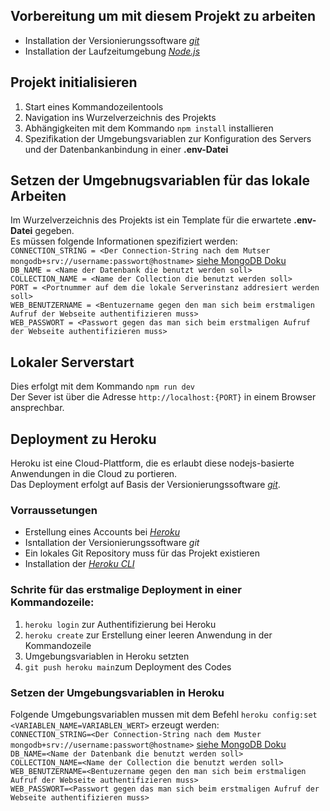 ## Vorbereitung um mit diesem Projekt zu arbeiten
- Installation der Versionierungssoftware [_git_](https://git-scm.com/)
- Installation der Laufzeitumgebung [_Node.js_](https://nodejs.org/de/)

## Projekt initialisieren  
1. Start eines Kommandozeilentools
2. Navigation ins Wurzelverzeichnis des Projekts
3. Abhängigkeiten mit dem Kommando `npm install` installieren
4. Spezifikation der Umgebungsvariablen zur Konfiguration des Servers und der Datenbankanbindung in einer **.env-Datei**

## Setzen der Umgebnugsvariablen für das lokale Arbeiten
Im Wurzelverzeichnis des Projekts ist ein Template für die erwartete **.env-Datei** gegeben.  
Es müssen folgende Informationen spezifiziert werden:  
`CONNECTION_STRING = <Der Connection-String nach dem Mutser mongodb+srv://username:passwort@hostname>` [siehe MongoDB Doku](https://docs.mongodb.com/drivers/node/current/fundamentals/connection/)  
`DB_NAME = <Name der Datenbank die benutzt werden soll>`  
`COLLECTION_NAME = <Name der Collection die benutzt werden soll>`  
`PORT = <Portnummer auf dem die lokale Serverinstanz addresiert werden soll>`  
`WEB_BENUTZERNAME = <Bentuzername gegen den man sich beim erstmaligen Aufruf der Webseite authentifizieren muss>`  
`WEB_PASSWORT = <Passwort gegen das man sich beim erstmaligen Aufruf der Webseite authentifizieren muss>`  
  
## Lokaler Serverstart  
Dies erfolgt mit dem Kommando `npm run dev`  
Der Sever ist über die Adresse `http://localhost:{PORT}` in einem Browser ansprechbar.

## Deployment zu Heroku  
Heroku ist eine Cloud-Plattform, die es erlaubt diese nodejs-basierte Anwendungen in die Cloud zu portieren.  
Das Deployment erfolgt auf Basis der Versionierungssoftware [_git_](https://devcenter.heroku.com/articles/git).

### Vorraussetungen
- Erstellung eines Accounts bei [_Heroku_](https://signup.heroku.com/)
- Isntallation der Versionierungssoftware _git_
- Ein lokales Git Repository muss für das Projekt existieren
- Installation der [_Heroku CLI_](https://devcenter.heroku.com/articles/getting-started-with-nodejs#set-up)

### Schrite für das erstmalige Deployment in einer Kommandozeile:
1. `heroku login` zur Authentifizierung bei Heroku
2. `heroku create` zur Erstellung einer leeren Anwendung in der Kommandozeile  
3.  Umgebungsvariablen in Heroku setzten 
4. `git push heroku main`zum Deployment des Codes

### Setzen der Umgebungsvariablen in Heroku
Folgende Umgebungsvariablen mussen mit dem Befehl `heroku config:set <VARIABLEN_NAME=VARIABLEN_WERT>` erzeugt werden:  
`CONNECTION_STRING=<Der Connection-String nach dem Muster mongodb+srv://username:passwort@hostname>` [siehe MongoDB Doku](https://docs.mongodb.com/drivers/node/current/fundamentals/connection/)  
`DB_NAME=<Name der Datenbank die benutzt werden soll>`  
`COLLECTION_NAME=<Name der Collection die benutzt werden soll>`  
`WEB_BENUTZERNAME=<Bentuzername gegen den man sich beim erstmaligen Aufruf der Webseite authentifizieren muss>`  
`WEB_PASSWORT=<Passwort gegen das man sich beim erstmaligen Aufruf der Webseite authentifizieren muss>`  
  
